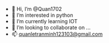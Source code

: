 - 👋 Hi, I’m @Quan1702
- 👀 I’m interested in python
- 🌱 I’m currently learning IOT
- 💞️ I’m looking to collaborate on ...
- 📫 quanletranminh123103@gmail.com

<!---
Quan1702/Quan1702 is a ✨ special ✨ repository because its `README.md` (this file) appears on your GitHub profile.
You can click the Preview link to take a look at your changes.
--->
